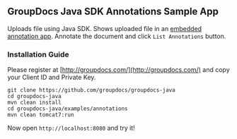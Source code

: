## GroupDocs Java SDK Annotations Sample App

Uploads file using Java SDK. Shows uploaded file in an [embedded annotation app](http://groupdocs.com/apps/annotation). 
Annotate the document and click `List Annotations` button.

### Installation Guide

Please register at [http://groupdocs.com/](http://groupdocs.com/) and copy your Client ID and Private Key.

	git clone https://github.com/groupdocs/groupdocs-java
	cd groupdocs-java
	mvn clean install
    cd groupdocs-java/examples/annotations
    mvn clean tomcat7:run

Now open `http://localhost:8080` and try it!
